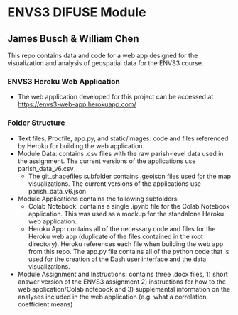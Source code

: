 # ENVS3 DIFUSE Module
## James Busch & William Chen
This repo contains data and code for a web app designed for the visualization and analysis of geospatial data for the ENVS3 course. 

### ENVS3 Heroku Web Application
* The web application developed for this project can be accessed at https://envs3-web-app.herokuapp.com/

### Folder Structure
* Text files, Procfile, app.py, and static/images: code and files referenced by Heroku for building the web application.
* Module Data: contains .csv files with the raw parish-level data used in the assignment. The current versions of the applications use parish_data_v6.csv
  * The git_shapefiles subfolder contains .geojson files used for the map visualizations. The current versions of the applications use parish_data_v6.json
* Module Applications contains the following subfolders:
  * Colab Notebook: contains a single .ipynb file for the Colab Notebook application. This was used as a mockup for the standalone Heroku web application.
  * Heroku App: contains all of the necessary code and files for the Heroku web app (duplicate of the files contained in the root directory). Heroku references each file when building the web app from this repo. The app.py file contains all of the python code that is used for the creation of the Dash user interface and the data visualizations.
* Module Assignment and Instructions: contains three .docx files, 1) short answer version of the ENVS3 assignment 2) instructions for how to the web application/Colab notebook and 3) supplemental information on the analyses included in the web application (e.g. what a correlation coefficient means)

